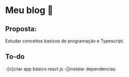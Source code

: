 # Meu blog :closed_book:

## Proposta:

Estudar conceitos basicos de programação e Typescript.

## To-do

-[x]criar app básico react js
-[]instalar dependencias
